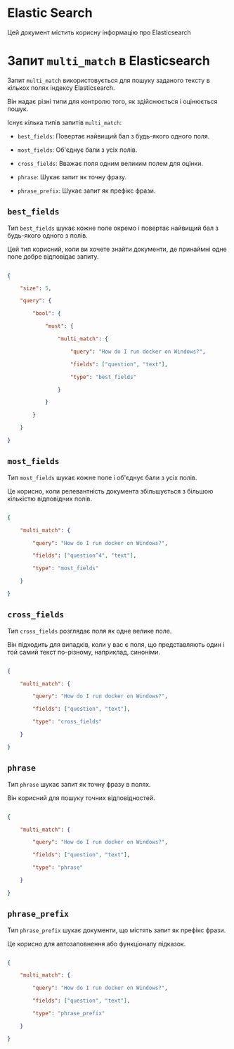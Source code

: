 # Elastic Search

Цей документ містить корисну інформацію про Elasticsearch

# Запит `multi_match` в Elasticsearch

Запит `multi_match` використовується для пошуку заданого тексту в кількох полях індексу Elasticsearch.

Він надає різні типи для контролю того, як здійснюється і оцінюється пошук.

Існує кілька типів запитів `multi_match`:

- `best_fields`: Повертає найвищий бал з будь-якого одного поля.
- `most_fields`: Об'єднує бали з усіх полів.
- `cross_fields`: Вважає поля одним великим полем для оцінки.
- `phrase`: Шукає запит як точну фразу.
- `phrase_prefix`: Шукає запит як префікс фрази.


## `best_fields`

Тип `best_fields` шукає кожне поле окремо і повертає найвищий бал з будь-якого одного з полів.

Цей тип корисний, коли ви хочете знайти документи, де принаймні одне поле добре відповідає запиту.

```json
{
    "size": 5,
    "query": {
        "bool": {
            "must": {
                "multi_match": {
                    "query": "How do I run docker on Windows?",
                    "fields": ["question", "text"],
                    "type": "best_fields"
                }
            }
        }
    }
}
```

## `most_fields`

Тип `most_fields` шукає кожне поле і об'єднує бали з усіх полів.

Це корисно, коли релевантність документа збільшується з більшою кількістю відповідних полів.

```json
{
    "multi_match": {
        "query": "How do I run docker on Windows?",
        "fields": ["question^4", "text"],
        "type": "most_fields"
    }
}
```

## `cross_fields`

Тип `cross_fields` розглядає поля як одне велике поле.

Він підходить для випадків, коли у вас є поля, що представляють один і той самий текст по-різному, наприклад, синоніми.

```json
{
    "multi_match": {
        "query": "How do I run docker on Windows?",
        "fields": ["question", "text"],
        "type": "cross_fields"
    }
}
```

## `phrase`

Тип `phrase` шукає запит як точну фразу в полях.

Він корисний для пошуку точних відповідностей.

```json
{
    "multi_match": {
        "query": "How do I run docker on Windows?",
        "fields": ["question", "text"],
        "type": "phrase"
    }
}
```

## `phrase_prefix`

Тип `phrase_prefix` шукає документи, що містять запит як префікс фрази.

Це корисно для автозаповнення або функціоналу підказок.

```json
{
    "multi_match": {
        "query": "How do I run docker on Windows?",
        "fields": ["question", "text"],
        "type": "phrase_prefix"
    }
}
```